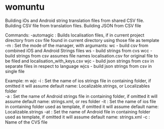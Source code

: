 # womuntu
Building iOs and Android string translation files from shared CSV file. Building CSV file from translation files. Building JSON from CSV file


Commands: 
       -automagic : Builds localisation files, if in current project directory from csv file found in current directory using  those file as template
       -m : Set the mode of the manager, with argumants: 
                                  wc - build csv from combined iOS and Android Strings files
                                  ws - build strings from cvs 
                                  wcc - build strings from csv assumes file names localisation.csv for original file to be filed and localisation_with_keys.csv 
                                  wjc - build json strings from csv in separate files in respect to language
                                  wjcs - build json strings from csv in single file 
                                  
                                  
  Example: m wjc
       -i : Set the name of ios strings file in containing folder, if omitted it will assume default  name: Localizable.strings, or Localizables folder  
       -a : Set the name of Android strings file in containing folder, if omitted it will assume default  name: strings.xml, or res folder
       -it : Set the name of ios file in containing folder used as template, if omitted it will assume default  name: Localizable.strings
       -at : Set the name of Android file in containing folder used as template, if omitted it will assume default  name: strings.xml
       -c : Name of the CVS file
